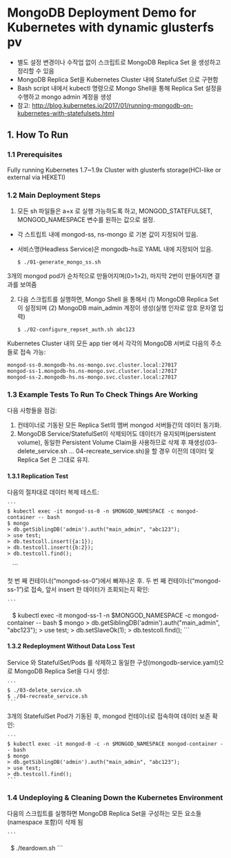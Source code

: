 # MongoDB Deployment Demo for Kubernetes with dynamic glusterfs pv

* 별도 설정 변경이나 수작업 없이 스크립트로 MongoDB Replica Set 을 생성하고 정리할 수 있음
* MongoDB Replica Set을 Kubernetes Cluster 내에 StatefulSet 으로 구현함
* Bash script 내에서 kubectl 명령으로 Mongo Shell을 통해 Replica Set 설정을 수행하고 mongo admin 계정을 생성
* 참고: http://blog.kubernetes.io/2017/01/running-mongodb-on-kubernetes-with-statefulsets.html


## 1. How To Run

### 1.1 Prerequisites

Fully running Kubernetes 1.7~1.9x Cluster with glusterfs storage(HCI-like or external via HEKETI)

### 1.2 Main Deployment Steps 

1. 모든 sh 파일들은 a+x 로 실행 가능하도록 하고, MONGOD_STATEFULSET, MONGOD_NAMESPACE 변수를 원하는 값으로 설정.

* 각 스트립트 내에 mongod-ss, ns-mongo 로 기본 값이 지정되어 있음.
* 서비스명(Headless Service)은 mongodb-hs로 YAML 내에 지정되어 있음.

    ```
    $ ./01-generate_mongo_ss.sh
    ```

3개의 mongod pod가 순차적으로 만들어지며(0>1>2), 마지막 2번이 만들어지면 결과를 보여줌

2. 다음 스크립트를 실행하면, Mongo Shell 을 통해서 (1) MongoDB Replica Set 이 설정되며 (2) MongoDB main_admin 계정이 생성(실행 인자로 암호 문자열 입력)

    ```
    $ ./02-configure_repset_auth.sh abc123
    ```

Kubernetes Cluster 내의 모든 app tier 에서 각각의 MongoDB 서버로 다음의 주소들로 접속 가능:

    mongod-ss-0.mongodb-hs.ns-mongo.svc.cluster.local:27017
    mongod-ss-1.mongodb-hs.ns-mongo.svc.cluster.local:27017
    mongod-ss-2.mongodb-hs.ns-mongo.svc.cluster.local:27017

### 1.3 Example Tests To Run To Check Things Are Working

다음 사항들을 점검:

1. 컨테이너로 기동된 모든 Replica Set의 멤버 mongod 서버들간의 데이터 동기화.
2. MongoDB Service/StatefulSet이 삭제되어도 데이터가 유지되며(persistent volume), 동일한 Persistent Volume Claim을 사용하므로 삭제 후 재생성(03-delete_service.sh ... 04-recreate_service.sh)을 할 경우 이전의 데이터 및 Replica Set 은 그대로 유지.


#### 1.3.1 Replication Test

다음의 절차대로 데이터 복제 테스트:

    ```
    $ kubectl exec -it mongod-ss-0 -n $MONGOD_NAMESPACE -c mongod-container -- bash
    $ mongo
    > db.getSiblingDB('admin').auth("main_admin", "abc123");
    > use test;
    > db.testcoll.insert({a:1});
    > db.testcoll.insert({b:2});
    > db.testcoll.find();
    ```
    
첫 번 째 컨테이너(“mongod-ss-0”)에서 빠져나온 후. 두 번 째 컨테이너(“mongod-ss-1”)로 접속, 앞서 insert 한 데이터가 조회되는지 확인:

    ```
    $ kubectl exec -it mongod-ss-1 -n $MONGOD_NAMESPACE -c mongod-container -- bash
    $ mongo
    > db.getSiblingDB('admin').auth("main_admin", "abc123");
    > use test;
    > db.setSlaveOk(1);
    > db.testcoll.find();
    ```


#### 1.3.2 Redeployment Without Data Loss Test

Service 와 StatefulSet/Pods 를 삭제하고 동일한 구성(mongodb-service.yaml)으로 MongoDB Replica Set을 다시 생성:

    ```
    $ ./03-delete_service.sh
    $ ./04-recreate_service.sh
    ```
    
3개의 StatefulSet Pod가 기동된 후, mongod 컨테이너로 접속하여 데이터 보존 확인:

    ```
    $ kubectl exec -it mongod-0 -c -n $MONGOD_NAMESPACE mongod-container -- bash
    $ mongo
    > db.getSiblingDB('admin').auth("main_admin", "abc123");
    > use test;
    > db.testcoll.find();
    ```


### 1.4 Undeploying & Cleaning Down the Kubernetes Environment

다음의 스크립트를 실행하면 MongoDB Replica Set을 구성하는 모든 요소들(namespace 포함)이 삭제 됨 

    ```
    $ ./teardown.sh
    ```
